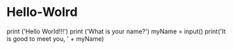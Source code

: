 # Hello-Wolrd

print ('Hello World!!!')
print ('What is your name?')
myName = input()
print('It is good to meet you, ' + myName)
